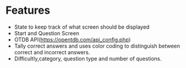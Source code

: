 # Features
- State to keep track of what screen should be displayed
- Start and Question Screen
- OTDB API(https://opentdb.com/api_config.php)
- Tally correct answers and uses color coding to distinguish between correct and incorrect answers.
- Difficultly,category, question type and number of questions.
